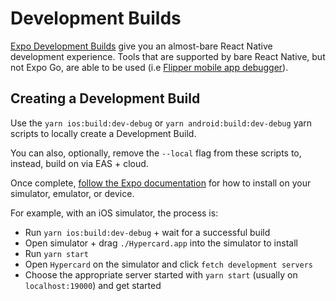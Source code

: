 # Development Builds

[Expo Development Builds](https://docs.expo.dev/development/create-development-builds/) give you an almost-bare React Native development experience. Tools that are supported by bare React Native, but not Expo Go, are able to be used (i.e [Flipper mobile app debugger](https://fbflipper.com/)).

## Creating a Development Build

Use the `yarn ios:build:dev-debug` or `yarn android:build:dev-debug` yarn scripts to locally create a Development Build.

You can also, optionally, remove the `--local` flag from these scripts to, instead, build on via EAS + cloud.

Once complete, [follow the Expo documentation](https://docs.expo.dev/development/create-development-builds/#on-emulatorsimulator) for how to install on your simulator, emulator, or device.

For example, with an iOS simulator, the process is:

- Run `yarn ios:build:dev-debug` + wait for a successful build
- Open simulator + drag `./Hypercard.app` into the simulator to install
- Run `yarn start`
- Open `Hypercard` on the simulator and click `fetch development servers`
- Choose the appropriate server started with `yarn start` (usually on `localhost:19000`) and get started
